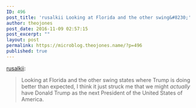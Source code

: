 ```yaml
---
ID: 496
post_title: 'rusalkii Looking at Florida and the other swing&#8230;'
author: theojones
post_date: 2016-11-09 02:57:15
post_excerpt: ""
layout: post
permalink: https://microblog.theojones.name/?p=496
published: true
---
```

<p><a class="tumblr_blog" href="http://rusalkii.tumblr.com/post/152924726182">rusalkii</a>:</p>
<blockquote>
<p>Looking at Florida and the other swing states where Trump is doing better than expected, I think it just struck me that we might <i>actually</i> have Donald Trump as the next President of the United States of America.</p>
</blockquote>